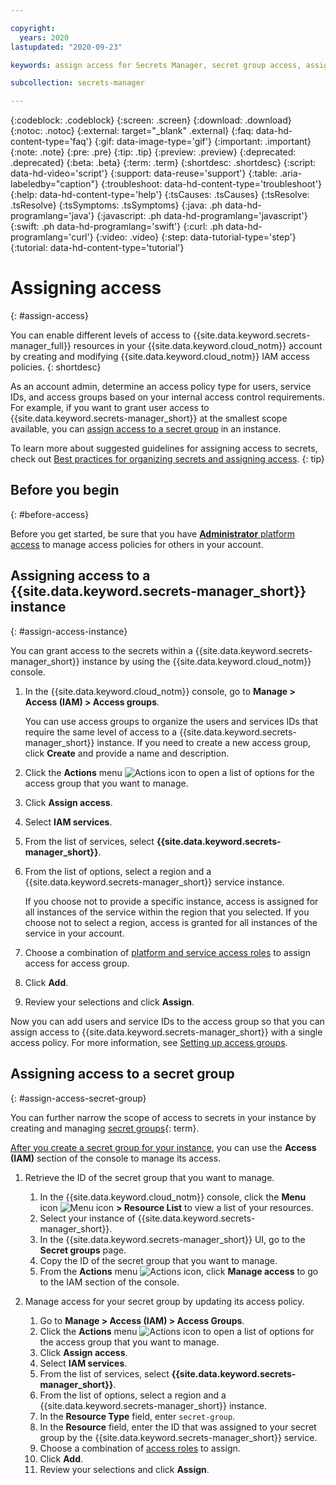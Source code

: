 ```yaml
---

copyright:
  years: 2020
lastupdated: "2020-09-23"

keywords: assign access for Secrets Manager, secret group access, assign access for all secrets, grant access, add users

subcollection: secrets-manager

---
```


{:codeblock: .codeblock}
{:screen: .screen}
{:download: .download}
{:notoc: .notoc}
{:external: target="_blank" .external}
{:faq: data-hd-content-type='faq'}
{:gif: data-image-type='gif'}
{:important: .important}
{:note: .note}
{:pre: .pre}
{:tip: .tip}
{:preview: .preview}
{:deprecated: .deprecated}
{:beta: .beta}
{:term: .term}
{:shortdesc: .shortdesc}
{:script: data-hd-video='script'}
{:support: data-reuse='support'}
{:table: .aria-labeledby="caption"}
{:troubleshoot: data-hd-content-type='troubleshoot'}
{:help: data-hd-content-type='help'}
{:tsCauses: .tsCauses}
{:tsResolve: .tsResolve}
{:tsSymptoms: .tsSymptoms}
{:java: .ph data-hd-programlang='java'}
{:javascript: .ph data-hd-programlang='javascript'}
{:swift: .ph data-hd-programlang='swift'}
{:curl: .ph data-hd-programlang='curl'}
{:video: .video}
{:step: data-tutorial-type='step'}
{:tutorial: data-hd-content-type='tutorial'}

# Assigning access
{: #assign-access}

You can enable different levels of access to {{site.data.keyword.secrets-manager_full}} resources in your {{site.data.keyword.cloud_notm}} account by creating and modifying {{site.data.keyword.cloud_notm}} IAM access policies.
{: shortdesc}

As an account admin, determine an access policy type for users, service IDs, and access groups based on your internal access control requirements. For example, if you want to grant user access to {{site.data.keyword.secrets-manager_short}} at the smallest scope available, you can [assign access to a secret group](#assign-access-secret-group) in an instance.

To learn more about suggested guidelines for assigning access to secrets, check out [Best practices for organizing secrets and assigning access](/docs/secrets-manager?topic=secrets-manager-best-practices-organize-secrets).
{: tip}

## Before you begin
{: #before-access}

Before you get started, be sure that you have [**Administrator** platform access](/docs/account?topic=account-assign-access-resources#assign_new_access) to manage access policies for others in your account.

## Assigning access to a {{site.data.keyword.secrets-manager_short}} instance
{: #assign-access-instance}

You can grant access to the secrets within a {{site.data.keyword.secrets-manager_short}} instance by using the {{site.data.keyword.cloud_notm}} console.

1. In the {{site.data.keyword.cloud_notm}} console, go to **Manage > Access (IAM) > Access groups**.
   
    You can use access groups to organize the users and services IDs that require the same level of access to a {{site.data.keyword.secrets-manager_short}} instance. If you need to create a new access group, click **Create** and provide a name and description. 
2. Click the **Actions** menu ![Actions icon](../icons/actions-icon-vertical.svg) to open a list of options for the access group that you want to manage.
3. Click **Assign access**.
4. Select **IAM services**. 
5. From the list of services, select **{{site.data.keyword.secrets-manager_short}}**.
6. From the list of options, select a region and a {{site.data.keyword.secrets-manager_short}} service instance.

    If you choose not to provide a specific instance, access is assigned for all instances of the service within the region that you selected. If you choose not to select a region, access is granted for all instances of the service in your account.
7. Choose a combination of [platform and service access roles](/docs/secrets-manager?topic=secrets-manager-iam) to assign access for access group.
8. Click **Add**.
9. Review your selections and click **Assign**.

  Now you can add users and service IDs to the access group so that you can assign access to {{site.data.keyword.secrets-manager_short}} with a single access policy. For more information, see [Setting up access groups](/docs/account?topic=account-groups).

## Assigning access to a secret group
{: #assign-access-secret-group}

You can further narrow the scope of access to secrets in your instance by creating and managing [secret groups](#x9968962){: term}.

[After you create a secret group for your instance](/docs/secrets-manager?topic=secrets-manager-secret-groups#create-secret-groups), you can use the **Access (IAM)** section of the console to manage its access.

1. Retrieve the ID of the secret group that you want to manage.

   1. In the {{site.data.keyword.cloud_notm}} console, click the **Menu** icon ![Menu icon](../icons/icon_hamburger.svg) **> Resource List** to view a list of your resources.
   2. Select your instance of {{site.data.keyword.secrets-manager_short}}.
   3. In the {{site.data.keyword.secrets-manager_short}} UI, go to the **Secret groups** page.
   4. Copy the ID of the secret group that you want to manage.
   5. From the **Actions** menu ![Actions icon](../icons/actions-icon-vertical.svg), click **Manage access** to go to the IAM section of the console.
   
2. Manage access for your secret group by updating its access policy.
   
   1. Go to **Manage > Access (IAM) > Access Groups**.
   2. Click the **Actions** menu ![Actions icon](../icons/actions-icon-vertical.svg) to open a list of options for the access group that you want to manage.
   3. Click **Assign access**.
   4. Select **IAM services**.
   5. From the list of services, select **{{site.data.keyword.secrets-manager_short}}**.
   6. From the list of options, select a region and a {{site.data.keyword.secrets-manager_short}} instance.
   7. In the **Resource Type** field, enter `secret-group`.
   8. In the **Resource** field, enter the ID that was assigned to your secret group by the {{site.data.keyword.secrets-manager_short}} service.
   9. Choose a combination of [access roles](/docs/secrets-manager?topic=secrets-manager-iam) to assign.
   10. Click **Add**.
   11. Review your selections and click **Assign**.

